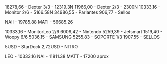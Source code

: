 18278,66 - Dexter 3/3   - 12319.3N
11966,00 - Dexter 2/3   -  2300N
10333,16 - Monitor 2/6 - 5166.58N
34986,55 - Parlantes 
   906,77 - Sellos


NAII - 19785.88
MATI - 56685.26


10333,16 - MonitorLeo 2/6
6009,42 - Nintendo
5259,39 - Jetsmart
1519,40 - Woopy 6/6
5036,15 - SAMSUNG
5255.83 - SOPORTE 1/3
1907.55 - SELLOS

5USD - StarDock
2,72USD - NITRO

LEO - 10333.16
NAI - 11811.38
MATT - 17200 aprox


